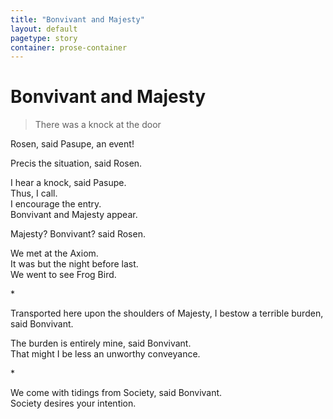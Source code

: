 ```yaml
---
title: "Bonvivant and Majesty"
layout: default
pagetype: story
container: prose-container
---
```


# Bonvivant and Majesty  
  
> There was a knock at the door  
  
Rosen, said Pasupe, an event!  
  
Precis the situation, said Rosen.  
  
I hear a knock, said Pasupe.  
Thus, I call.  
I encourage the entry.  
Bonvivant and Majesty appear.  
  
Majesty? Bonvivant? said Rosen.  
  
We met at the Axiom.  
It was but the night before last.  
We went to see Frog Bird.  
  
\*  
  
Transported here upon the shoulders of Majesty, I bestow a terrible burden, said Bonvivant.  
  
The burden is entirely mine, said Bonvivant.  
That might I be less an unworthy conveyance.  
  
\*  
  
We come with tidings from Society, said Bonvivant.  
Society desires your intention.  
  
  
  
  
  
  
  
  
  
  
  
  
  
  
  
  
  
  
  
  
  
  
  
  
